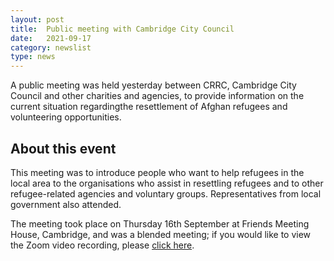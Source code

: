 ```yaml
---
layout: post
title:  Public meeting with Cambridge City Council
date:   2021-09-17
category: newslist
type: news
---
```


A public meeting was held yesterday between CRRC, Cambridge City Council and other charities and agencies, to provide information on the current situation regardingthe  resettlement of Afghan refugees and volunteering opportunities.

## About this event

This meeting was to introduce people who want to help refugees in the local area to the organisations who assist in resettling refugees and to other refugee-related agencies and voluntary groups. Representatives from local government also attended.

The meeting took place on Thursday 16th September at Friends Meeting House, Cambridge, and was a blended meeting; if you would like to view the Zoom video recording, please [click here](https://zoom.us/rec/share/TfQkkHiFtoXpPDRGO0OAX4fwOex4BGIKEM42wgbwnz8PCt6Aae1NSw8HJye0YhMf.ejSvS_jTusF9hbgY).
